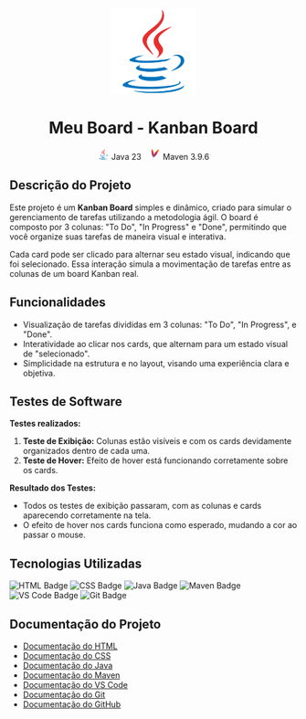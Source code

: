 <div align="center">
  <img src="https://raw.githubusercontent.com/devicons/devicon/master/icons/java/java-original.svg" width="150" height="150"/>
  <h1> Meu Board - Kanban Board</h1>
 <p>
    <img src="https://raw.githubusercontent.com/devicons/devicon/master/icons/java/java-original.svg" width="20" height="20"/> Java 23
<img src="https://raw.githubusercontent.com/devicons/devicon/master/icons/maven/maven-original.svg" width="20" height="20" style="margin-left: 10px"/> Maven 3.9.6
</p>
</div>


## Descrição do Projeto
Este projeto é um **Kanban Board** simples e dinâmico, criado para simular o gerenciamento de tarefas utilizando a metodologia ágil. O board é composto por 3 colunas: "To Do", "In Progress" e "Done", permitindo que você organize suas tarefas de maneira visual e interativa. 

Cada card pode ser clicado para alternar seu estado visual, indicando que foi selecionado. Essa interação simula a movimentação de tarefas entre as colunas de um board Kanban real.

## Funcionalidades
- Visualização de tarefas divididas em 3 colunas: "To Do", "In Progress", e "Done".
- Interatividade ao clicar nos cards, que alternam para um estado visual de "selecionado".
- Simplicidade na estrutura e no layout, visando uma experiência clara e objetiva.

## **Testes de Software**

**Testes realizados:**
1. **Teste de Exibição:** Colunas estão visíveis e com os cards devidamente organizados dentro de cada uma.
2. **Teste de Hover:** Efeito de hover está funcionando corretamente sobre os cards.

**Resultado dos Testes:**
- Todos os testes de exibição passaram, com as colunas e cards aparecendo corretamente na tela.
- O efeito de hover nos cards funciona como esperado, mudando a cor ao passar o mouse.

## **Tecnologias Utilizadas**

![HTML Badge](https://img.shields.io/badge/HTML-5-red?logo=html5&logoColor=white)
![CSS Badge](https://img.shields.io/badge/CSS-3-blue?logo=css3&logoColor=white)
![Java Badge](https://img.shields.io/badge/Java-23-blue?logo=java&logoColor=white)
![Maven Badge](https://img.shields.io/badge/Maven-3.6.3-orange?logo=apache-maven&logoColor=white)
![VS Code Badge](https://img.shields.io/badge/VS_Code-blue?logo=visual-studio-code&logoColor=white)
![Git Badge](https://img.shields.io/badge/Git-2.34-red?logo=git&logoColor=white)


## **Documentação do Projeto**

  - [Documentação do HTML](https://developer.mozilla.org/pt-BR/docs/Web/HTML)
  - [Documentação do CSS](https://developer.mozilla.org/pt-BR/docs/Web/CSS)
  - [Documentação do Java](https://docs.oracle.com/en/java/)
  - [Documentação do Maven](https://maven.apache.org/guides/index.html)
  - [Documentação do VS Code](https://code.visualstudio.com/docs)
  - [Documentação do Git](https://git-scm.com/doc)
  - [Documentação do GitHub](https://docs.github.com/)
